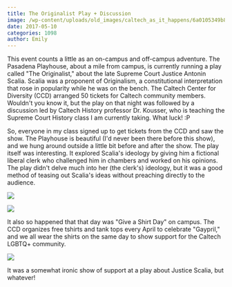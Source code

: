 ```yaml
---
title: The Originalist Play + Discussion
image: /wp-content/uploads/old_images/caltech_as_it_happens/6a0105349b8251970b01bb09966b31970d.jpg
date: 2017-05-10
categories: 1098
author: Emily
---
```



This event counts a little as an on-campus and off-campus adventure. The Pasadena Playhouse, about a mile from campus, is currently running a play called "The Originalist," about the late Supreme Court Justice Antonin Scalia. Scalia was a proponent of Originalism, a constitutional interpretation that rose in popularity while he was on the bench. The Caltech Center for Diversity (CCD) arranged 50 tickets for Caltech community members. Wouldn't you know it, but the play on that night was followed by a discussion led by Caltech History professor Dr. Kousser, who is teaching the Supreme Court History class I am currently taking. What luck! :P

So, everyone in my class signed up to get tickets from the CCD and saw the show. The Playhouse is beautiful (I'd never been there before this show), and we hung around outside a little bit before and after the show. The play itself was interesting. It explored Scalia's ideology by giving him a fictional liberal clerk who challenged him in chambers and worked on his opinions. The play didn't delve much into her (the clerk's) ideology, but it was a good method of teasing out Scalia's ideas without preaching directly to the audience.


![](/old_images/caltech_as_it_happens/6a0105349b8251970b01b7c8f36123970b.jpg)


![](/old_images/caltech_as_it_happens/6a0105349b8251970b01b7c8f36129970b.jpg)

It also so happened that that day was "Give a Shirt Day" on campus. The CCD organizes free tshirts and tank tops every April to celebrate "Gaypril," and we all wear the shirts on the same day to show support for the Caltech LGBTQ+ community.


![](/old_images/caltech_as_it_happens/6a0105349b8251970b01bb09966b40970d.jpg)

It was a somewhat ironic show of support at a play about Justice Scalia, but whatever!
